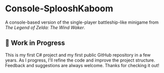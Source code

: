 # Console-SplooshKaboom  
A console-based version of the single-player battleship-like minigame from *The Legend of Zelda: The Wind Waker*.

## 🚧 Work in Progress  
This is my first C# project and my first public GitHub repository in a few years. As I progress, I'll refine the code and improve the project structure. Feedback and suggestions are always welcome. Thanks for checking it out!